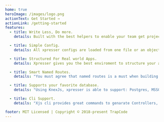 ```yaml
---
home: true
heroImage: /images/logo.png
actionText: Get Started →
actionLink: /getting-started
features:
  - title: Write Less, Do more.
    details: Built with the best helpers to enable your team get projects done faster.

  - title: Simple Config.
    details: All xpresser configs are loaded from one file or an object which can be acceessed/modified in your app with ease.

  - title: Structured For Real world Apps.
    details: Xpresser gives you the best enviroment to structure your apps just the way you want and also extend your apps using plugins.

  - title: Smart Named Routes.
    details: "You must agree that named routes is a must when building large apps and xpresser makes routing and naming very easy.  You write less and do more."

  - title: Supports your favorite database.
    details: "Using KnexJs, xpresser is able to support: Postgres, MSSQL, MySQL, MariaDB, SQLite3, Oracle, and Amazon Redshift"

  - title: Cli Support.
    details: "Xjs cli provides great commands to genarate Controllers, middlewares, views e.t.c"

footer: MIT Licensed | Copyright © 2018-present TrapCode
---
```

